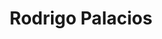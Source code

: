 ---
title       : Rodrigo Palacios
photo       : "rodrigo.jpg"
occupation  : "Artist"

links:
 - icon     : "fa-facebook"
   url      : ""
 - icon     : "fa-twitter"
   url      : "https://twitter.com/hujkuj"
 - icon     : "fa-linkedin"
   url      : ""
 - icon     : "fa-instagram"
   url      : ""
 - icon     : "fa-soundcloud"
   url      : ""
 - icon     : "fa-vimeo-square"
   url      : ""
 - icon     : "fa-github"
   url      : "https://github.com/hujkuj"
 - icon     : "fa-tumblr"
   url      : ""
 - icon     : "fa-globe"
   url      : "https://theseoxymorons.carbonmade.com/"
---